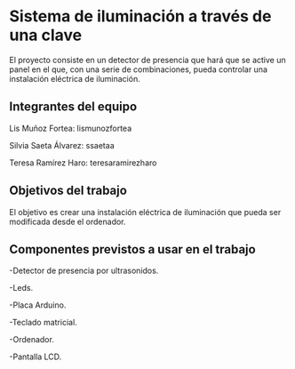 # Sistema de iluminación a través de una clave

El proyecto consiste en un detector de presencia que hará que se active un panel en el que, con una serie de combinaciones, pueda controlar una instalación eléctrica de iluminación.

## Integrantes del equipo

Lis Muñoz Fortea: lismunozfortea

Silvia Saeta Álvarez: ssaetaa

Teresa Ramírez Haro: teresaramirezharo

## Objetivos del trabajo

El objetivo es crear una instalación eléctrica de iluminación que pueda ser modificada desde el ordenador.

## Componentes previstos a usar en el trabajo

-Detector de presencia por ultrasonidos.

-Leds.

-Placa Arduino.

-Teclado matricial.

-Ordenador.

-Pantalla LCD.
